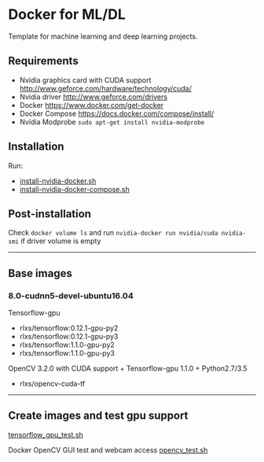 # Docker for ML/DL
Template for machine learning and deep learning projects. 

## Requirements
* Nvidia graphics card with CUDA support <http://www.geforce.com/hardware/technology/cuda/>
* Nvidia driver <http://www.geforce.com/drivers>
* Docker <https://www.docker.com/get-docker>
* Docker Compose <https://docs.docker.com/compose/install/>
* Nvidia Modprobe `sudo apt-get install nvidia-modprobe`

## Installation
Run:
* [install-nvidia-docker.sh](https://github.com/SmartPeople/docker-ml/blob/master/scripts/install-nvidia-docker.sh)
* [install-nvidia-docker-compose.sh](https://github.com/SmartPeople/docker-ml/blob/master/scripts/install-nvidia-docker-compose.sh)


## Post-installation

Check `docker volume ls` and run `nvidia-docker run nvidia/cuda nvidia-smi` if driver volume is empty

---
## Base images

### 8.0-cudnn5-devel-ubuntu16.04

Tensorflow-gpu

* rlxs/tensorflow:0.12.1-gpu-py2
* rlxs/tensorflow:0.12.1-gpu-py3
* rlxs/tensorflow:1.1.0-gpu-py2
* rlxs/tensorflow:1.1.0-gpu-py3

OpenCV 3.2.0 with CUDA support + Tensorflow-gpu 1.1.0 + Python2.7/3.5

* rlxs/opencv-cuda-tf

---

## Create images and test gpu support

[tensorflow_gpu_test.sh](https://github.com/iraelaxis/docker-ml/blob/master/tensorflow_gpu_test.sh)


Docker OpenCV GUI test and webcam access
[opencv_test.sh](https://github.com/SmartPeople/docker-ml/blob/master/opencv_test.sh)